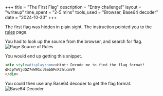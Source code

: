 +++
title = "The First Flag"
description = "Entry challenge!"
layout = "writeup"
time_spent = "2-5 mins"
tools_used = "Browser, Base64 decoder"
date = "2024-10-23"
+++



The first flag was hidden in plain sight. The instruction pointed you to the [rules](https://tribectf.cs.wm.edu/rules) page. 

You had to look up the source from the browser, and search for flag. 
![Page Source of Rules](/writeups/2024/the-first-flag/image.png)



You would end up getting this snippet. 

```html
<div style=display:none>Hint: Decode me to find the flag format!
dHJpYmVjdGZ7eW91cl9mbGFnX2hlcmV9
</div>
```

You could then use any Base64 decoder to get the flag format. 
![Base64 Decoder](/writeups/2024/the-first-flag/image-1.png)